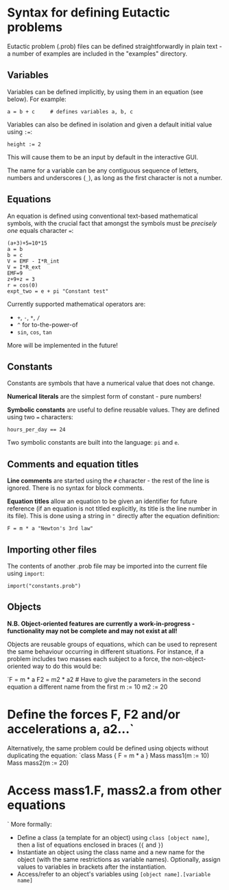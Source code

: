 # Syntax for defining Eutactic problems
Eutactic problem (.prob) files can be defined straightforwardly in plain text - a number of examples are included in the "examples" directory. 

## Variables
Variables can be defined implicitly, by using them in an equation (see below). For example:

`a = b + c     # defines variables a, b, c`

Variables can also be defined in isolation and given a default initial value using `:=`:

`height := 2`

This will cause them to be an input by default in the interactive GUI.

The name for a variable can be any contiguous sequence of letters, numbers and underscores (`_`), as long as the first character is not a number.

## Equations

An equation is defined using conventional text-based mathematical symbols, with the crucial fact that amongst the symbols must be *precisely one* equals character `=`:

```
(a+3)+5=10*15
a = b
b = c
V = EMF - I*R_int
V = I*R_ext
EMF=9
z+9+z = 3
r = cos(0)
expt_two = e + pi "Constant test"
```

Currently supported mathematical operators are:
* `+`, `-`, `*`, `/`
* `^` for to-the-power-of
* `sin`, `cos`, `tan`

More will be implemented in the future!

## Constants
Constants are symbols that have a numerical value that does not change.

**Numerical literals** are the simplest form of constant - pure numbers!

**Symbolic constants** are useful to define reusable values. They are defined using two `=` characters:

`hours_per_day == 24`

Two symbolic constants are built into the language: `pi` and `e`.

## Comments and equation titles
**Line comments** are started using the `#` character - the rest of the line is ignored. There is no syntax for block comments.

**Equation titles** allow an equation to be given an identifier for future reference (if an equation is not titled explicitly, its title is the line number in its file). This is done using a string in `"` directly after the equation definition:

`F = m * a "Newton's 3rd law"`

## Importing other files

The contents of another .prob file may be imported into the current file using `import`:

`import("constants.prob")`

## Objects

**N.B. Object-oriented features are currently a work-in-progress - functionality may not be complete and may not exist at all!**

Objects are reusable groups of equations, which can be used to represent the same behaviour occurring in different situations. For instance, if a problem includes two masses each subject to a force, the non-object-oriented way to do this would be:

`F = m * a
F2 = m2 * a2 # Have to give the parameters in the second equation a different name from the first
m := 10
m2 := 20
# Define the forces F, F2 and/or accelerations a, a2...`

Alternatively, the same problem could be defined using objects without duplicating the equation:
`class Mass {
    F = m * a
}
Mass mass1(m := 10)
Mass mass2(m := 20)
# Access mass1.F, mass2.a from other equations
`
More formally:
* Define a class (a template for an object) using `class [object name]`, then a list of equations enclosed in braces (`{` and `}`)
* Instantiate an object using the class name and a new name for the object (with the same restrictions as variable names). Optionally, assign values to variables in brackets after the instantiation.
* Access/refer to an object's variables using `[object name].[variable name]`
